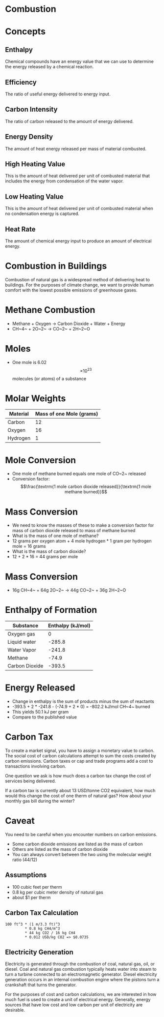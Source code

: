 # Combustion

# Concepts

## Enthalpy

Chemical compounds have an energy value that we can use to determine the energy released by a chemical reaction.

## Efficiency

The ratio of useful energy delivered to energy input.

## Carbon Intensity

The ratio of carbon released to the amount of energy delivered.

## Energy Density

The amount of heat energy released per mass of material combusted.

## High Heating Value

This is the amount of heat delivered per unit of combusted material that includes the energy from condensation of the water vapor.

## Low Heating Value

This is the amount of heat delivered per unit of combusted material when no condensation energy is captured.

## Heat Rate

The amount of chemical energy input to produce an amount of electrical energy.


# Combustion in Buildings

Combustion of natural gas is a widespread method of delivering heat to buildings.
For the purposes of climate change, we want to provide human comfort with the lowest possible emissions of greenhouse gases.

# Methane Combustion

- Methane + Oxygen -> Carbon Dioxide + Water + Energy
- CH~4~ + 2O~2~ -> CO~2~ + 2H~2~O

# Moles

- One mole is 6.02 $$\times 10^{23}$$ molecules (or atoms) of a substance

# Molar Weights

| Material | Mass of one Mole (grams) |
| -        | -                        |
| Carbon   | 12                       |
| Oxygen   | 16                       |
| Hydrogen | 1                        |


# Mole Conversion

- One mole of methane burned equals one mole of CO~2~ released
- Conversion factor:
$$\frac{\textrm{1 mole carbon dioxide
    released}}{\textrm{1 mole methane burned}}$$


# Mass Conversion

- We need to know the masses of these to make a conversion factor for
    mass of carbon dioxide released to mass of methane burned
- What is the mass of one mole of methane?
- 12 grams per oxygen atom + 4 mole hydrogen * 1 gram per hydrogen mole = 16 grams
- What is the mass of carbon dioxide?
- 12 + 2 * 16 = 44 grams per mole

# Mass Conversion

- 16g CH~4~ + 64g 2O~2~ -> 44g CO~2~ + 36g 2H~2~O

# Enthalpy of Formation

| Substance      | Enthalpy (kJ/mol) |
| -              | -                 |
| Oxygen gas     | 0                 |
| Liquid water   | -285.8            |
| Water Vapor    | -241.8            |
| Methane        | -74.9             |
| Carbon Dioxide | -393.5            |

# Energy Released

- Change in enthalpy is the sum of products minus the sum of reactants
- -393.5 + 2 * -241.8 - (-74.9 + 2 * 0) = -802.2 kJ/mol CH~4~ burned
- This yields 50.1 kJ per gram
- Compare to the published value

# Carbon Tax

To create a market signal, you have to assign a monetary value to carbon.
The social cost of carbon calculations attempt to sum the costs created by carbon emissions.
Carbon taxes or cap and trade programs add a cost to transactions involving carbon.

One question we ask is how much does a carbon tax change the cost of services being delivered.

If a carbon tax is currently about 13 USD/tonne CO2 equivalent, how much would this change the cost of one therm of natural gas?
How about your monthly gas bill during the winter?

# Caveat

You need to be careful when you encounter numbers on carbon emissions.

- Some carbon dioxide emissions are listed as the mass of carbon
- Others are listed as the mass of carbon dioxide
- You can always convert between the two using the molecular weight
    ratio (44/12)

## Assumptions

- 100 cubic feet per therm
- 0.8 kg per cubic meter density of natural gas
- about $1 per therm


## Carbon Tax Calculation

    100 ft^3 * (1 m/3.3 ft)^3
             * 0.8 kg CH4/m^3
             * 44 kg CO2 / 16 kg CH4
             * 0.012 USD/kg CO2 => $0.0735

## Electricity Generation

Electricity is generated through the combustion of coal, natural gas, oil, or diesel.
Coal and natural gas combustion typically heats water into steam to turn a turbine connected to an electromagnetic generator.
Diesel electricity generation occurs in an internal combustion engine where the pistons turn a crankshaft that turns the generator.

For the purposes of cost and carbon calculations, we are interested in how much fuel is used to create a unit of electrical energy.
Generally, energy sources that have low cost and low carbon per unit of electricity are desirable.

